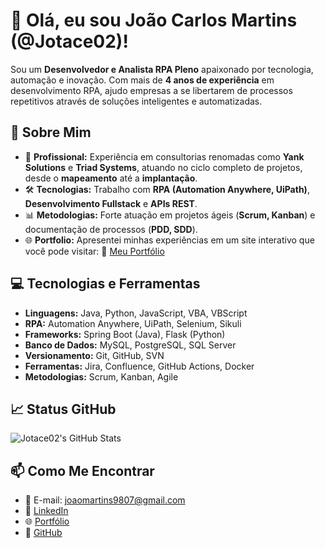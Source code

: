 # 👋 Olá, eu sou João Carlos Martins (@Jotace02)!

Sou um **Desenvolvedor e Analista RPA Pleno** apaixonado por tecnologia, automação e inovação. Com mais de **4 anos de experiência** em desenvolvimento RPA, ajudo empresas a se libertarem de processos repetitivos através de soluções inteligentes e automatizadas.

## 🚀 Sobre Mim
- 💼 **Profissional:** Experiência em consultorias renomadas como **Yank Solutions** e **Triad Systems**, atuando no ciclo completo de projetos, desde o **mapeamento** até a **implantação**.
- 🛠️ **Tecnologias:** Trabalho com **RPA (Automation Anywhere, UiPath)**, **Desenvolvimento Fullstack** e **APIs REST**.
- 📊 **Metodologias:** Forte atuação em projetos ágeis (**Scrum, Kanban**) e documentação de processos (**PDD, SDD**).
- 🌐 **Portfolio:** Apresentei minhas experiências em um site interativo que você pode visitar:
  🔗 [Meu Portfólio](https://jotace02.github.io/meu-portifolio/)

## 💻 Tecnologias e Ferramentas
- **Linguagens:** Java, Python, JavaScript, VBA, VBScript
- **RPA:** Automation Anywhere, UiPath, Selenium, Sikuli
- **Frameworks:** Spring Boot (Java), Flask (Python)
- **Banco de Dados:** MySQL, PostgreSQL, SQL Server
- **Versionamento:** Git, GitHub, SVN
- **Ferramentas:** Jira, Confluence, GitHub Actions, Docker
- **Metodologias:** Scrum, Kanban, Agile

## 📈 Status GitHub
![Jotace02's GitHub Stats](https://github-readme-stats.vercel.app/api?username=Jotace02&show_icons=true&theme=radical)

## 📫 Como Me Encontrar
- 📧 E-mail: joaomartins9807@gmail.com
- 💼 [LinkedIn](https://www.linkedin.com/in/joaoc-martins/)
- 🌐 [Portfólio](https://jotace02.github.io/meu-portifolio/)
- 🐙 [GitHub](https://github.com/Jotace02)

